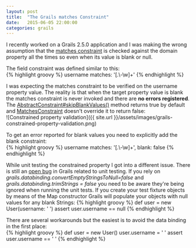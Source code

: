 ```yaml
---
layout: post
title:  "The Grails matches Constraint"
date:   2015-06-05 22:00:00
categories: grails
---
```

I recently worked on a Grails 2.5.0 application and I was making the wrong assumption that the [matches constraint](https://grails.github.io/grails-doc/2.5.x/ref/Constraints/matches.html) is checked against the domain property all the times so even when its value is blank or null.
 
The field constraint was defined similar to this:  
{% highlight groovy %}
username matches: '[.\\-\\w]+'
{% endhighlight %}

I was expecting the matches constraint to be verified on the username property value. The reality is that when the target property value is blank the matches constraint is never invoked and there are __no errors registered__. The [AbstractConstraint#skipBlankValues()](http://grepcode.com/file/repo1.maven.org/maven2/org.grails/grails-validation/2.5.0/org/codehaus/groovy/grails/validation/AbstractConstraint.java#AbstractConstraint.skipBlankValues%28%29) method returns true by default and [MatchesConstraint](http://grepcode.com/file/repo1.maven.org/maven2/org.grails/grails-validation/2.5.0/org/codehaus/groovy/grails/validation/MatchesConstraint.java#MatchesConstraint) doesn't override it to return false:  
![Constrained property validation]({{ site.url }}/assets/images/grails-constrained-property-validation.png)

To get an error reported for blank values you need to explicitly add the blank constraint:  
{% highlight groovy %}
username matches: '[.\\-\\w]+', blank: false
{% endhighlight %}

While unit testing the constrained property I got into a different issue. There is still an [open bug](https://jira.grails.org/browse/GRAILS-11136) in Grails related to unit testing. If you rely on _grails.databinding.convertEmptyStringsToNull=false_ and _grails.databinding.trimStrings = false_ you need to be aware they're being ignored when running the unit tests. If you create your test fixture objects by means of the Map constructor Grails will populate your objects with null values for any blank Strings: 
{% highlight groovy %}
def user = new User(username: '   ')
assert user.username == null
{% endhighlight %}

There are several workarounds but the easiest is to avoid the data binding in the first place:  
{% highlight groovy %}
def user = new User()
user.username = '   '
assert user.username == '   '
{% endhighlight %}
